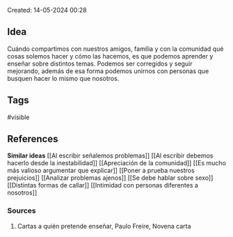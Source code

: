 Created: 14-05-2024 00:28

## <span class="pink"> **Idea** </span>
Cuándo compartimos con nuestros amigos, familia y con la comunidad qué cosas solemos hacer y cómo las hacemos, es que podemos aprender y enseñar sobre distintos temas. Podemos ser corregidos y seguir mejorando, además de esa forma podemos unirnos con personas que busquen hacer lo mismo que nosotros.

## <span class="orange"> **Tags**</span>
<span class="tag"> #visible</span> 

## <span class="green"> **References**</span>
<span class="blue"> **Similar ideas** </span>
[[Al escribir señalemos problemas]]
[[Al escribir debemos hacerlo desde la inestabilidad]]
[[Apreciación de la comunidad]]
[[Es mucho más valioso argumentar que explicar]]
[[Poner a prueba nuestros prejuicios]]
[[Analizar problemas ajenos]]
[[Se debe hablar sobre sexo]]
[[Distintas formas de callar]]
[[Intimidad con personas diferentes a nosotros]]
### <span class="purple"> **Sources**</span>
1. Cartas a quién pretende enseñar, Paulo Freire, Novena carta